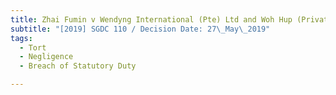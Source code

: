 ```yaml
---
title: Zhai Fumin v Wendyng International (Pte) Ltd and Woh Hup (Private) Limited
subtitle: "[2019] SGDC 110 / Decision Date: 27\_May\_2019"
tags:
  - Tort
  - Negligence
  - Breach of Statutory Duty

---
```

